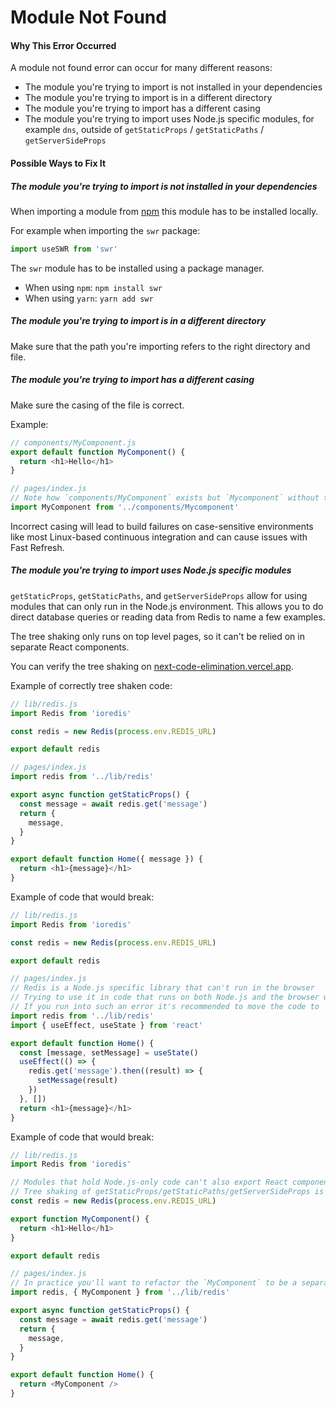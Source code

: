 # Module Not Found

#### Why This Error Occurred

A module not found error can occur for many different reasons:

- The module you're trying to import is not installed in your dependencies
- The module you're trying to import is in a different directory
- The module you're trying to import has a different casing
- The module you're trying to import uses Node.js specific modules, for example `dns`, outside of `getStaticProps` / `getStaticPaths` / `getServerSideProps`

#### Possible Ways to Fix It

##### The module you're trying to import is not installed in your dependencies

When importing a module from [npm](https://npmjs.com) this module has to be installed locally.

For example when importing the `swr` package:

```js
import useSWR from 'swr'
```

The `swr` module has to be installed using a package manager.

- When using `npm`: `npm install swr`
- When using `yarn`: `yarn add swr`

##### The module you're trying to import is in a different directory

Make sure that the path you're importing refers to the right directory and file.

##### The module you're trying to import has a different casing

Make sure the casing of the file is correct.

Example:

```js
// components/MyComponent.js
export default function MyComponent() {
  return <h1>Hello</h1>
}
```

```js
// pages/index.js
// Note how `components/MyComponent` exists but `Mycomponent` without the capital `c` is imported
import MyComponent from '../components/Mycomponent'
```

Incorrect casing will lead to build failures on case-sensitive environments like most Linux-based continuous integration and can cause issues with Fast Refresh.

##### The module you're trying to import uses Node.js specific modules

`getStaticProps`, `getStaticPaths`, and `getServerSideProps` allow for using modules that can only run in the Node.js environment. This allows you to do direct database queries or reading data from Redis to name a few examples.

The tree shaking only runs on top level pages, so it can't be relied on in separate React components.

You can verify the tree shaking on [next-code-elimination.vercel.app](https://next-code-elimination.vercel.app/).

Example of correctly tree shaken code:

```js
// lib/redis.js
import Redis from 'ioredis'

const redis = new Redis(process.env.REDIS_URL)

export default redis
```

```js
// pages/index.js
import redis from '../lib/redis'

export async function getStaticProps() {
  const message = await redis.get('message')
  return {
    message,
  }
}

export default function Home({ message }) {
  return <h1>{message}</h1>
}
```

Example of code that would break:

```js
// lib/redis.js
import Redis from 'ioredis'

const redis = new Redis(process.env.REDIS_URL)

export default redis
```

```js
// pages/index.js
// Redis is a Node.js specific library that can't run in the browser
// Trying to use it in code that runs on both Node.js and the browser will result in a module not found error for modules that ioredis relies on
// If you run into such an error it's recommended to move the code to `getStaticProps` or `getServerSideProps` as those methods guarantee that the code is only run in Node.js.
import redis from '../lib/redis'
import { useEffect, useState } from 'react'

export default function Home() {
  const [message, setMessage] = useState()
  useEffect(() => {
    redis.get('message').then((result) => {
      setMessage(result)
    })
  }, [])
  return <h1>{message}</h1>
}
```

Example of code that would break:

```js
// lib/redis.js
import Redis from 'ioredis'

// Modules that hold Node.js-only code can't also export React components
// Tree shaking of getStaticProps/getStaticPaths/getServerSideProps is ran only on page files
const redis = new Redis(process.env.REDIS_URL)

export function MyComponent() {
  return <h1>Hello</h1>
}

export default redis
```

```js
// pages/index.js
// In practice you'll want to refactor the `MyComponent` to be a separate file so that tree shaking ensures that specific import is not included for the browser compilation
import redis, { MyComponent } from '../lib/redis'

export async function getStaticProps() {
  const message = await redis.get('message')
  return {
    message,
  }
}

export default function Home() {
  return <MyComponent />
}
```

